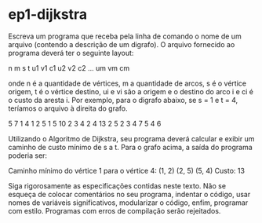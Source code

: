 # ep1-dijkstra
Escreva um programa que receba pela linha de comando o nome de um arquivo (contendo a descrição de um digrafo). O arquivo fornecido ao programa deverá ter o seguinte layout: 


n m s t
u1 v1 c1
u2 v2 c2
...
um vm cm


onde n é a quantidade de vértices, m a quantidade de arcos, s é o vértice origem, t é o vértice destino, ui e vi são a origem e o destino do arco i e ci é o custo da aresta i. Por exemplo, para o digrafo abaixo, se s = 1 e t = 4, teríamos o arquivo à direita do grafo.

5 7 1 4
1 2 5
1 5 10
2 3 4
2 4 13
2 5 2
3 4 7
5 4 6

Utilizando o Algoritmo de Dijkstra, seu programa deverá calcular e exibir um caminho de custo mínimo de s a t. Para o grafo acima, a saída do programa poderia ser:

Caminho mínimo do vértice 1 para o vértice 4: (1, 2) (2, 5) (5, 4)
Custo: 13

Siga rigorosamente as especificações contidas neste texto. Não se esqueça de colocar comentários no seu programa, indentar o código, usar nomes de variáveis significativos, modularizar o código, enfim, programar com estilo. Programas com erros de compilação serão rejeitados.
 
